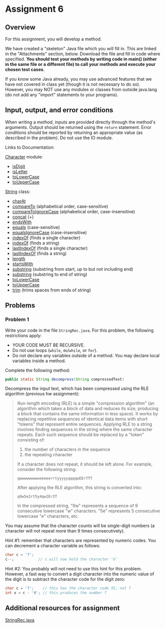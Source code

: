 # Assignment 6

## Overview

For this assignment, you will develop a method.

We have created a "skeleton" Java file which you will fill in. This are linked in the "Attachments" section, below. Download the file and fill in code where specified. **You should test your methods by writing code in main() (either in the same file or a different file) to call your methods and execute your chosen test cases**.

If you know some Java already, you may use advanced features that we have not covered in class yet (though it is not necessary to do so). However, you may NOT use any modules or classes from outside java.lang (do not add any "import" statements to your programs).

## Input, output, and error conditions

When writing a *method*, inputs are provided directly through the method's arguments. Output should be returned using the `return` statement. Error conditions should be reported by returning an appropriate value (as described in the problem). Do not use the IO module.

Links to Documentation:

[Character](https://docs.oracle.com/javase/9/docs/api/java/lang/Character.html) module:

* [isDigit](https://docs.oracle.com/javase/9/docs/api/java/lang/Character.html#isDigit-char-)
* [isLetter](https://docs.oracle.com/javase/9/docs/api/java/lang/Character.html#isLetter-char-)
* [toLowerCase](https://docs.oracle.com/javase/9/docs/api/java/lang/Character.html#toLowerCase-char-)
* [toUpperCase](https://docs.oracle.com/javase/9/docs/api/java/lang/Character.html#toUpperCase-char-)

[String](https://docs.oracle.com/javase/9/docs/api/java/lang/String.html#) class:

* [charAt](https://docs.oracle.com/javase/9/docs/api/java/lang/String.html#charAt-int-)
* [compareTo](https://docs.oracle.com/javase/9/docs/api/java/lang/String.html#compareTo-java.lang.String-) (alphabetical order, case-sensitive)
* [compareToIgnoreCase](https://docs.oracle.com/javase/9/docs/api/java/lang/String.html#compareToIgnoreCase-java.lang.String-) (alphabetical order, case-insensitive)
* [concat](https://docs.oracle.com/javase/9/docs/api/java/lang/String.html#concat-java.lang.String-) (+)
* [endsWith](https://docs.oracle.com/javase/9/docs/api/java/lang/String.html#endsWith-java.lang.String-)
* [equals](https://docs.oracle.com/javase/9/docs/api/java/lang/String.html#equals-java.lang.Object-) (case-sensitive)
* [equalsIgnoreCase](https://docs.oracle.com/javase/9/docs/api/java/lang/String.html#equalsIgnoreCase-java.lang.String-) (case-insensitive)
* [indexOf](https://docs.oracle.com/javase/9/docs/api/java/lang/String.html#indexOf-int-) (finds a single character)
* [indexOf](https://docs.oracle.com/javase/9/docs/api/java/lang/String.html#indexOf-java.lang.String-int-) (finds a string)
* [lastIndexOf](https://docs.oracle.com/javase/9/docs/api/java/lang/String.html#lastIndexOf-int-) (finds a single character)
* [lastIndexOf](https://docs.oracle.com/javase/9/docs/api/java/lang/String.html#lastIndexOf-int-int-) (finds a string)
* [length](https://docs.oracle.com/javase/9/docs/api/java/lang/String.html#length--)
* [startsWith](https://docs.oracle.com/javase/9/docs/api/java/lang/String.html#startsWith-java.lang.String-)
* [substring](https://docs.oracle.com/javase/9/docs/api/java/lang/String.html#substring-int-int-) (substring from start, up to but not including end)
* [substring](https://docs.oracle.com/javase/9/docs/api/java/lang/String.html#substring-int-) (substring to end of string)
* [toLowerCase](https://docs.oracle.com/javase/9/docs/api/java/lang/String.html#toLowerCase--)
* [toUpperCase](https://docs.oracle.com/javase/9/docs/api/java/lang/String.html#toUpperCase--)
* [trim](https://docs.oracle.com/javase/9/docs/api/java/lang/String.html#trim--) (trims spaces from ends of string)

## Problems

### Problem 1

Write your code in the file `StringRec.java`. For this problem, the following restrictions apply:

* YOUR CODE MUST BE RECURSIVE.
* Do not use loops (`while`, `do`/`while`, or `for`).
* Do not declare any variables outside of a method. You may declare local variables inside a method.

Complete the following method:

```java
public static String decompress(String compressedText)
```

Decompress the input text, which has been compressed using the RLE algorithm (previous hw assignment):

>  Run-length encoding (RLE) is a simple "compression algorithm" (an algorithm which takes a block of data and reduces its size, producing a block that contains the same information in less space). It works by replacing repetitive sequences of identical data items with short "tokens" that represent entire sequences. Applying RLE to a string involves finding sequences in the string where the same character repeats. Each such sequence should be replaced by a "token" consisting of:
> 1. the number of characters in the sequence
> 2. the repeating character
> 
> If a character does not repeat, it should be left alone. For example, consider the following string:
>
>`qwwwwwwwwweeeeerrtyyyyyqqqqwEErTTT`
>
>After applying the RLE algorithm, this string is converted into:
>
>`q9w5e2rt5y4qw2Er3T`
>
>In the compressed string, "9w" represents a sequence of 9 consecutive lowercase "w" characters. "5e" represents 5 consecutive lowercase "e" characters, etc.


You may assume that the character counts will be single-digit numbers (a character will not repeat more than 9 times consecutively).

Hint #1: remember that characters are represented by numeric codes. You can decrement a character variable as follows:

```java
char c = '7';
c--;           // c will now hold the character '6'
```

Hint #2: You probably will not need to use this hint for this problem. However, a fast way to convert a digit character into the numeric value of the digit is to subtract the character code for the digit zero:

```java
char c = '7';    // this has the character code 55, not 7
int x = c - '0'; // this produces the number 7
```

## Additional resources for assignment

[StringRec.java](StringRec.java)
